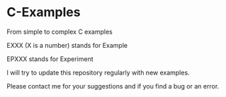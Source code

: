 # C-Examples
From simple to complex C examples

EXXX (X is a number) stands for Example

EPXXX stands for Experiment

I will try to update this repository regularly with new examples.

Please contact me for your suggestions and if you find a bug or an error.
